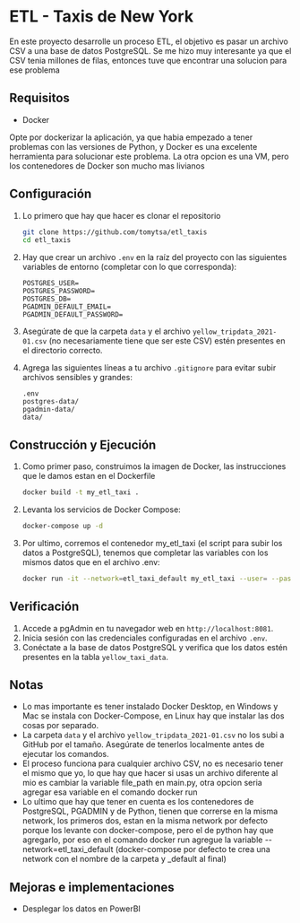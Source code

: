 # ETL - Taxis de New York

En este proyecto desarrolle un proceso ETL, el objetivo es pasar un archivo CSV a una base de datos PostgreSQL. Se me hizo muy interesante ya que el CSV tenia millones de filas, entonces tuve que encontrar una solucion para ese problema

## Requisitos

- Docker
  
Opte por dockerizar la aplicación, ya que habia empezado a tener problemas con las versiones de Python, y Docker es una excelente herramienta para solucionar este problema. La otra opcion es una VM, pero los contenedores de Docker son mucho mas livianos

## Configuración

1. Lo primero que hay que hacer es clonar el repositorio 

    ```sh
    git clone https://github.com/tomytsa/etl_taxis
    cd etl_taxis
    ```

2. Hay que crear un archivo `.env` en la raíz del proyecto con las siguientes variables de entorno (completar con lo que corresponda):

    ```env
    POSTGRES_USER=
    POSTGRES_PASSWORD=
    POSTGRES_DB=
    PGADMIN_DEFAULT_EMAIL=
    PGADMIN_DEFAULT_PASSWORD=
    ```

3. Asegúrate de que la carpeta `data` y el archivo `yellow_tripdata_2021-01.csv` (no necesariamente tiene que ser este CSV) estén presentes en el directorio correcto.

4. Agrega las siguientes líneas a tu archivo `.gitignore` para evitar subir archivos sensibles y grandes:

    ```gitignore
    .env
    postgres-data/
    pgadmin-data/
    data/
    ```

## Construcción y Ejecución

1. Como primer paso, construimos la imagen de Docker, las instrucciones que le damos estan en el Dockerfile

    ```sh
    docker build -t my_etl_taxi .
    ```

2. Levanta los servicios de Docker Compose:

    ```sh
    docker-compose up -d
    ```

3. Por ultimo, corremos el contenedor my_etl_taxi (el script para subir los datos a PostgreSQL), tenemos que completar las variables con los mismos datos que en el archivo .env:

    ```sh
    docker run -it --network=etl_taxi_default my_etl_taxi --user= --password= --host= --port= --db= --table_name=yellow_taxi_data
    ```

## Verificación

1. Accede a pgAdmin en tu navegador web en `http://localhost:8081`.
2. Inicia sesión con las credenciales configuradas en el archivo `.env`.
3. Conéctate a la base de datos PostgreSQL y verifica que los datos estén presentes en la tabla `yellow_taxi_data`.

## Notas

- Lo mas importante es tener instalado Docker Desktop, en Windows y Mac se instala con Docker-Compose, en Linux hay que instalar las dos cosas por separado.
- La carpeta `data` y el archivo `yellow_tripdata_2021-01.csv` no los subi a GitHub por el tamaño. Asegúrate de tenerlos localmente antes de ejecutar los comandos.
- El proceso funciona para cualquier archivo CSV, no es necesario tener el mismo que yo, lo que hay que hacer si usas un archivo diferente al mio es cambiar la variable file_path en main.py, otra opcion seria agregar esa variable en el comando docker run
- Lo ultimo que hay que tener en cuenta es los contenedores de PostgreSQL, PGADMIN y de Python, tienen que correrse en la misma network, los primeros dos, estan en la misma network por defecto porque los levante con docker-compose, pero el de python hay que agregarlo, por eso en el comando docker run agregue la variable --network=etl_taxi_default (docker-compose por defecto te crea una network con el nombre de la carpeta y _default al final)

## Mejoras e implementaciones

- Desplegar los datos en PowerBI
